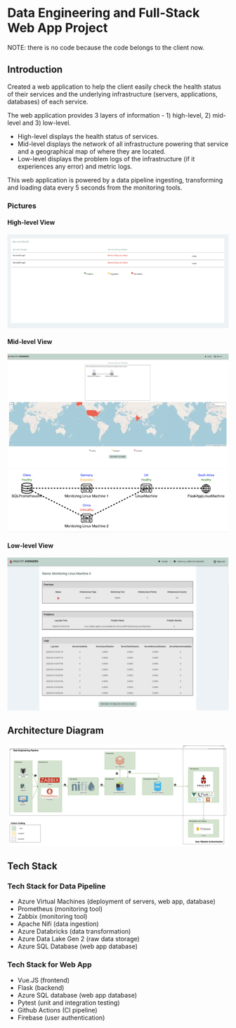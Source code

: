 # Data Engineering and Full-Stack Web App Project

NOTE: there is no code because the code belongs to the client now.

## Introduction

Created a web application to help the client easily check the health status of their services and the underlying infrastructure (servers, applications, databases) of each service.

The web application provides 3 layers of information - 1) high-level, 2) mid-level and 3) low-level.

- High-level displays the health status of services.
- Mid-level displays the network of all infrastructure powering that service and a geographical map of where they are located.
- Low-level displays the problem logs of the infrastructure (if it experiences any error) and metric logs.

This web application is powered by a data pipeline ingesting, transforming and loading data every 5 seconds from the monitoring tools.

### Pictures

#### High-level View

<img src="HighLevel.png">

#### Mid-level View

<img src="MidLevel.png">
<img src="TopologyMapping.png">

#### Low-level View

<img src="LowLevel.png">

## Architecture Diagram

<img src="ArchitectureDiagram.png">

## Tech Stack

### Tech Stack for Data Pipeline

- Azure Virtual Machines (deployment of servers, web app, database)
- Prometheus (monitoring tool)
- Zabbix (monitoring tool)
- Apache Nifi (data ingestion)
- Azure Databricks (data transformation)
- Azure Data Lake Gen 2 (raw data storage)
- Azure SQL Database (web app database)

### Tech Stack for Web App

- Vue.JS (frontend)
- Flask (backend)
- Azure SQL database (web app database)
- Pytest (unit and integration testing)
- Github Actions (CI pipeline)
- Firebase (user authentication)
